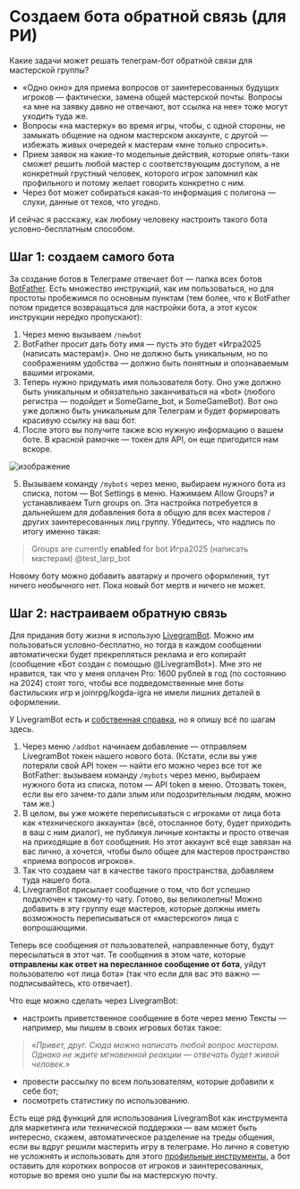 # Создаем бота обратной связь (для РИ)



Какие задачи может решать телеграм-бот обратной связи для мастерской группы?

- «Одно окно» для приема вопросов от заинтересованных будущих игроков — фактически, замена общей мастерской почты. Вопросы «а мне на заявку давно не отвечают, вот ссылка на нее» тоже могут уходить туда же.
- Вопросы «на мастерку» во время игры, чтобы, с одной стороны, не замыкать общение на одном мастерском аккаунте, с другой — избежать живых очередей к мастерам «мне только спросить».
- Прием заявок на какие-то модельные действия, которые опять-таки сможет решить любой мастер с соответствующим доступом, а не конкретный грустный человек, которого игрок запомнил как профильного и потому желает говорить конкретно с ним.
- Через бот может собираться какая-то информация с полигона — слухи, данные от техов, что угодно.

И сейчас я расскажу, как любому человеку настроить такого бота условно-бесплатным способом.

## Шаг 1: создаем самого бота

За создание ботов в Телеграме отвечает бот — папка всех ботов [BotFather](https://t.me/BotFather). Есть множество инструкций, как им пользоваться, но для простоты пробежимся по основным пунктам (тем более, что к BotFather потом придется возвращаться для настройки бота, а этот кусок инструкции нередко пропускают):
1. Через меню вызываем `/newbot`
2. BotFather просит дать боту имя — пусть это будет «Игра2025 (написать мастерам)». Оно не должно быть уникальным, но по соображениям удобства — должно быть понятным и опознаваемым вашими игроками.
3. Теперь нужно придумать имя пользователя боту. Оно уже должно быть уникальным и обязательно заканчиваться на «bot» (любого регистра — подойдет и SomeGame_bot, и SomeGameBot). Вот оно уже должно быть уникальным для Телеграм и будет формировать красивую ссылку на ваш бот.
4. После этого вы получите также всю нужную информацию о вашем боте. В красной рамочке — токен для API, он еще пригодится нам вскоре. 

![изображение](https://github.com/user-attachments/assets/4c271be9-43a9-42ca-9e41-495b5af5d79c)

5. Вызываем команду `/mybots` через меню, выбираем нужного бота из списка, потом — Bot Settings в меню. Нажимаем Allow Groups? и устанавливаем Turn groups on. Эта настройка потребуется в дальнейшем для добавления бота в общую для всех мастеров / других заинтересованных лиц группу. Убедитесь, что надпись по итогу именно такая:

> Groups are currently **enabled** for bot Игра2025 (написать мастерам) @test_larp_bot

Новому боту можно добавить аватарку и прочего оформления, тут ничего необычного нет. Пока новый бот мертв и ничего не может.

## Шаг 2: настраиваем обратную связь

Для придания боту жизни я использую [LivegramBot](https://t.me/LivegramBot). Можно им пользоваться условно-бесплатно, но тогда в каждом сообщении автоматически будет прекрепляться реклама и его копирайт (сообщение «Бот создан с помощью @LivegramBot»). Мне это не нравится, так что у меня оплачен Pro: 1600 рублей в год (по состоянию на 2024) стоят того, чтобы все подведомственные мне боты бастильских игр и joinrpg/kogda-igra не имели лишних деталей в оформлении.

У LivegramBot есть и [собственная справка](https://telegra.ph/Livegram-Help-04-04), но я опишу всё по шагам здесь.

1. Через меню `/addbot` начинаем добавление — отправляем LivegramBot токен нашего нового бота. (Кстати, если вы уже потеряли свой API токен — найти его можно через все тот же BotFather: вызываем команду `/mybots` через меню, выбираем нужного бота из списка, потом — API token в меню. Отозвать токен, если вы его зачем-то дали злым или подозрительным людям, можно там же.)
2. В целом, вы уже можете переписываться с игроками от лица бота как «технического аккаунта» (всё, отосланное боту, будет приходить в ваш с ним диалог), не публикуя личные контакты и просто отвечая на приходящие в бот сообщения. Но этот аккаунт всё еще завязан на вас лично, а хочется, чтобы было общее для мастеров пространство «приема вопросов игроков».
3. Так что создаем чат в качестве такого пространства, добавляем туда нашего бота.
4. LivegramBot присылает сообщение о том, что бот успешно подключен к такому-то чату. Готово, вы великолепны! Можно добавить в эту группу еще мастеров, которые должны иметь возможность переписываться от «мастерского» лица с вопрошающими. 

Теперь все сообщения от пользователей, направленные боту, будут пересылаться в этот чат. Те сообщения в этом чате, которые **отправлены как ответ на пересланное сообщение от бота**, уйдут пользователю «от лица бота» (так что если для вас это важно — подписывайтесь, кто отвечает). 

Что еще можно сделать через LivegramBot:
- настроить приветственное сообщение в боте через меню Тексты — например, мы пишем в своих игровых ботах такое:

> «_Привет, друг. Сюда можно написать любой вопрос мастерам. Однако не ждите мгновенной реакции — отвечать будет живой человек._»

- провести рассылку по всем пользователям, которые добавили к себе бот;
- посмотреть статистику по использованию.

Есть еще ряд функций для использования LivegramBot как инструмента для маркетинга или технической поддержки — вам может быть интересно, скажем, автоматическое разделение на треды общения, если вы вдруг решили мастерить игру в телеграме. Но лично я советую не усложнять и использовать для этого [профильные инструменты](https://joinrpg.ru/), а бот оставить для коротких вопросов от игроков и заинтересованных, которые во время оно ушли бы на мастерскую почту.

